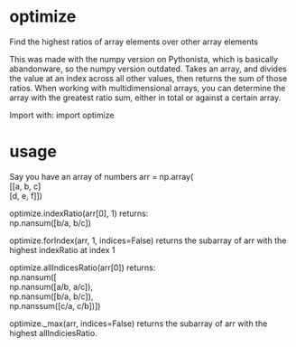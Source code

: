 # optimize
Find the highest ratios of array elements over other array elements

This was made with the numpy version on Pythonista, which is basically abandonware, so the numpy version outdated.
Takes an array, and divides the value at an index across all other values, then returns the sum of those ratios.
When working with multidimensional arrays, you can determine the array with the greatest ratio sum, either in total or against a certain array.

Import with:
  import optimize
  
# usage
Say you have an array of numbers arr = np.array(  
    \[\[a, b, c\]  
    \[d, e, f\]\])  

optimize.indexRatio(arr\[0\], 1) returns:  
  np.nansum(\[b/a, b/c\])

optimize.forIndex(arr, 1, indices=False) returns the subarray of arr with the highest indexRatio at index 1

optimize.allIndicesRatio(arr\[0\]) returns:  
  np.nansum(\[  
    np.nansum(\[a/b, a/c\]),  
    np.nansum(\[b/a, b/c\]),  
    np.nanssum(\[c/a, c/b\])\])  

optimize.\_max(arr, indices=False) returns the subarray of arr with the highest allIndiciesRatio.
  
